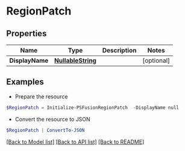 # RegionPatch
## Properties

Name | Type | Description | Notes
------------ | ------------- | ------------- | -------------
**DisplayName** | [**NullableString**](NullableString.md) |  | [optional] 

## Examples

- Prepare the resource
```powershell
$RegionPatch = Initialize-PSFusionRegionPatch  -DisplayName null
```

- Convert the resource to JSON
```powershell
$RegionPatch | ConvertTo-JSON
```

[[Back to Model list]](../README.md#documentation-for-models) [[Back to API list]](../README.md#documentation-for-api-endpoints) [[Back to README]](../README.md)

